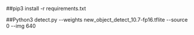 ##pip3 install -r requirements.txt

##Python3 detect.py --weights new_object_detect_10.7-fp16.tflite --source 0 --img 640
